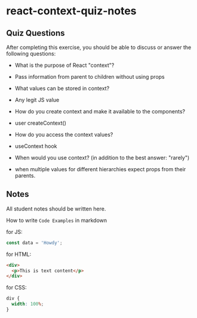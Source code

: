 # react-context-quiz-notes

## Quiz Questions

After completing this exercise, you should be able to discuss or answer the following questions:

- What is the purpose of React "context"?

- Pass information from parent to children without using props

- What values can be stored in context?

- Any legit JS value

- How do you create context and make it available to the components?

- user createContext()

- How do you access the context values?

- useContext hook

- When would you use context? (in addition to the best answer: "rarely")

- when multiple values for different hierarchies expect props from their parents.

## Notes

All student notes should be written here.

How to write `Code Examples` in markdown

for JS:

```javascript
const data = 'Howdy';
```

for HTML:

```html
<div>
  <p>This is text content</p>
</div>
```

for CSS:

```css
div {
  width: 100%;
}
```
